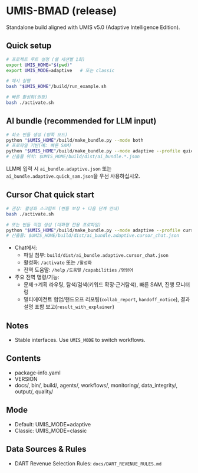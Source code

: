 # UMIS-BMAD (release)

Standalone build aligned with UMIS v5.0 (Adaptive Intelligence Edition).

## Quick setup
```bash
# 프로젝트 루트 설정 (쉘 세션별 1회)
export UMIS_HOME="$(pwd)"
export UMIS_MODE=adaptive   # 또는 classic

# 예시 실행
bash "$UMIS_HOME"/build/run_example.sh

# 빠른 활성화(권장)
bash ./activate.sh
```

## AI bundle (recommended for LLM input)
```bash
# 최소 번들 생성 (양쪽 모드)
python "$UMIS_HOME"/build/make_bundle.py --mode both
# 프로파일 기반(예: 빠른 SAM)
python "$UMIS_HOME"/build/make_bundle.py --mode adaptive --profile quick_sam
# 산출물 위치: $UMIS_HOME/build/dist/ai_bundle.*.json
```
LLM에 입력 시 `ai_bundle.adaptive.json` 또는 `ai_bundle.adaptive.quick_sam.json`을 우선 사용하십시오.

## Cursor Chat quick start
```bash
# 권장: 활성화 스크립트 (번들 보장 + 다음 단계 안내)
bash ./activate.sh

# 또는 번들 직접 생성 (대화형 전용 프로파일)
python "$UMIS_HOME"/build/make_bundle.py --mode adaptive --profile cursor_chat
# 산출물: $UMIS_HOME/build/dist/ai_bundle.adaptive.cursor_chat.json
```
- Chat에서:
  - 파일 첨부: `build/dist/ai_bundle.adaptive.cursor_chat.json`
  - 활성화: `/activate` 또는 `/활성화`
  - 전역 도움말: `/help` `/도움말` `/capabilities` `/명령어`
- 주요 전역 명령/기능:
  - 문제→계획 라우팅, 탐색/검색(키워드 확장·근거탐색), 빠른 SAM, 진행 모니터링
  - 멀티에이전트 협업/핸드오프 리포팅(`collab_report`, `handoff_notice`), 결과 설명 포함 보고(`result_with_explainer`)

## Notes
- Stable interfaces. Use `UMIS_MODE` to switch workflows.

## Contents
- package-info.yaml
- VERSION
- docs/, bin/, build/, agents/, workflows/, monitoring/, data_integrity/, output/, quality/

## Mode
- Default: UMIS_MODE=adaptive
- Classic: UMIS_MODE=classic

## Data Sources & Rules
- DART Revenue Selection Rules: `docs/DART_REVENUE_RULES.md`
